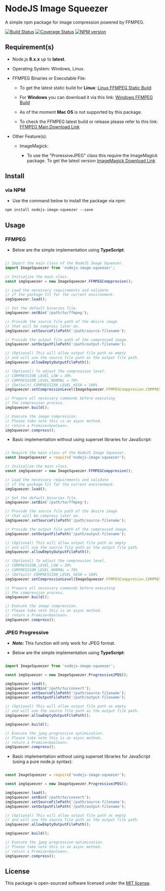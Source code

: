 # NodeJS Image Squeezer

A simple npm package for image compression powered by FFMPEG.

[![Build Status](https://img.shields.io/travis/LordDashMe/nodejs-image-squeezer/master.svg?style=flat-square)](https://travis-ci.org/LordDashMe/nodejs-image-squeezer) [![Coverage Status](https://img.shields.io/coveralls/LordDashMe/nodejs-image-squeezer/master.svg?style=flat-square)](https://coveralls.io/github/LordDashMe/nodejs-image-squeezer?branch=master) [![NPM version](https://img.shields.io/npm/v/nodejs-image-squeezer.svg?style=flat-square)](https://www.npmjs.com/package/nodejs-image-squeezer)

## Requirement(s)

- Node.js **8.x.x** up to **latest**.

- Operating System: Windows, Linux.

- FFMPEG Binaries or Executable File:

  - To get the latest static build for **Linux**: [Linux FFMPEG Static Build](https://johnvansickle.com/ffmpeg/)

  - For **Windows** you can download it via this link: [Windows FFMPEG Build](https://ffmpeg.zeranoe.com/builds/)

  - As of the moment **Mac OS** is not supported by this package.

  - To check the FFMPEG latest build or release please refer to this link: [FFMPEG Main Download Link](https://ffmpeg.org/download.html)

- Other Feature(s):

  - ImageMagick:

    - To use the "ProressiveJPEG" class this require the ImageMagick package. To get the latest version [ImageMagick Download Link](https://imagemagick.org/script/download.php)

## Install

### via NPM

- Use the command below to install the package via npm:

```txt
npm install nodejs-image-squeezer --save
```

## Usage

### FFMPEG

- Below are the simple implementation using **TypeScript**:

```ts

// Import the main class of the NodeJS Image Squeezer.
import ImageSqueezer from 'nodejs-image-squeezer';

// Initialize the main class.
const imgSqueezer = new ImageSqueezer.FFMPEGComppresion();

// Load the necessary requirements and validate
// if the package fit for the current environment.
imgSqueezer.load();

// Set the default binaries file.
imgSqueezer.setBin('/path/to/ffmpeg');

// Provide the source file path of the desire image
// that will be compress later on.
imgSqueezer.setSourceFilePath('/path/source-filename');

// Provide the output file path of the compressed image.
imgSqueezer.setOutputFilePath('/path/output-filename');

// (Optional) This will allow output file path as empty
// and will use the source file path as the output file path.
imgSqueezer.allowEmptyOutputFilePath();

// (Optional) To adjust the compression level.
// COMPRESSION_LEVEL_LOW = 30%
// COMPRESSION_LEVEL_NORMAL = 70%
// (Default) COMPRESSION_LEVEL_HIGH = 100%
imgSqueezer.setCompressionLevel(ImageSqueezer.FFMPEGComppresion.COMPRESSION_LEVEL_NORMAL);

// Prepare all necessary commands before executing
// the compression process.
imgSqueezer.build();

// Execute the image compression.
// Please take note this is an async method.
// return a Promise<boolean>.
imgSqueezer.compress();
```

- Basic implementation without using superset libraries for JavaScript:

```js

// Require the main class of the NodeJS Image Squeezer.
const ImageSqueezer = require('nodejs-image-squeezer');

// Initialize the main class.
const imgSqueezer = new ImageSqueezer.FFMPEGComppresion();

// Load the necessary requirements and validate
// if the package fit for the current environment.
imgSqueezer.load();

// Set the default binaries file.
imgSqueezer.setBin('/path/to/ffmpeg');

// Provide the source file path of the desire image
// that will be compress later on.
imgSqueezer.setSourceFilePath('/path/source-filename');

// Provide the output file path of the compressed image.
imgSqueezer.setOutputFilePath('/path/output-filename');

// (Optional) This will allow output file path as empty
// and will use the source file path as the output file path.
imgSqueezer.allowEmptyOutputFilePath();

// (Optional) To adjust the compression level.
// COMPRESSION_LEVEL_LOW = 30%
// COMPRESSION_LEVEL_NORMAL = 70%
// (Default) COMPRESSION_LEVEL_HIGH = 100%
imgSqueezer.setCompressionLevel(ImageSqueezer.FFMPEGComppresion.COMPRESSION_LEVEL_NORMAL);

// Prepare all necessary commands before executing
// the compression process.
imgSqueezer.build();

// Execute the image compression.
// Please take note this is an async method.
// return a Promise<boolean>.
imgSqueezer.compress();
```

### JPEG Progressive

- ***Note:*** This function will only work for JPEG format.

- Below are the simple implementation using **TypeScript**:

```ts

import ImageSqueezer from 'nodejs-image-squeezer';

const imgSqueezer = new ImageSqueezer.ProgressiveJPEG();

imgSqueezer.load();
imgSqueezer.setBin('/path/to/convert');
imgSqueezer.setSourceFilePath('/path/source-filename');
imgSqueezer.setOutputFilePath('/path/output-filename');

// (Optional) This will allow output file path as empty
// and will use the source file path as the output file path.
imgSqueezer.allowEmptyOutputFilePath();

imgSqueezer.build();

// Execute the jpeg progressive optimization.
// Please take note this is an async method.
// return a Promise<boolean>.
imgSqueezer.compress();
```

- Basic implementation without using superset libraries for JavaScript (using a pure node.js syntax):

```js

const ImageSqueezer = require('nodejs-image-squeezer');

const imgSqueezer = new ImageSqueezer.ProgressiveJPEG();

imgSqueezer.load();
imgSqueezer.setBin('/path/to/convert');
imgSqueezer.setSourceFilePath('/path/source-filename');
imgSqueezer.setOutputFilePath('/path/output-filename');

// (Optional) This will allow output file path as empty
// and will use the source file path as the output file path.
imgSqueezer.allowEmptyOutputFilePath();

imgSqueezer.build();

// Execute the jpeg progressive optimization.
// Please take note this is an async method.
// return a Promise<boolean>.
imgSqueezer.compress();
```

## License

This package is open-sourced software licensed under the [MIT license](https://opensource.org/licenses/MIT).
